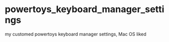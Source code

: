 # powertoys_keyboard_manager_settings
my customed powertoys keyboard manager settings, Mac OS liked
